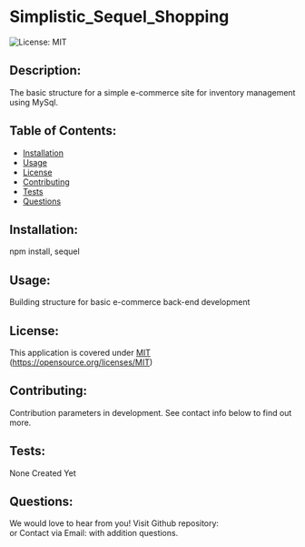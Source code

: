 
#  Simplistic_Sequel_Shopping

  ![License: MIT](https://img.shields.io/badge/License-MIT-yellow.svg)

  ## Description:
  The basic structure for a simple e-commerce site for inventory management using MySql.
  

  ## Table of Contents:
  * [Installation](#installation)
  * [Usage](#usage)
  * [License](#license)
  * [Contributing](#contributing)
  * [Tests](#tests)
  * [Questions](#questions)
  
## Installation:

npm install, sequel

## Usage:

Building structure for basic e-commerce back-end development

## License:

This application is covered under [MIT]((https://opensource.org/licenses/MIT))
(https://opensource.org/licenses/MIT)

## Contributing:

Contribution parameters in development.  See contact info below to find out more.

## Tests:

None Created Yet

## Questions:

We would love to hear from you! Visit Github repository: [](https://github.com/alathea23/Simplistic_Sequel_Shopping.git//)  
or Contact via Email: [](mailto:jenny.wannier@gmail.com) with addition questions.
